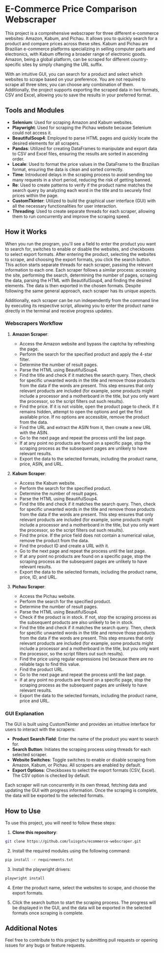 # E-Commerce Price Comparison Webscraper

This project is a comprehensive webscraper for three different e-commerce websites: Amazon, Kabum, and Pichau. It allows you to quickly search for a product and compare prices across these sites. Kabum and Pichau are Brazilian e-commerce platforms specializing in selling computer parts and electronics, with Kabum offering a broader range of electronic goods. Amazon, being a global platform, can be scraped for different country-specific sites by simply changing the URL suffix.

With an intuitive GUI, you can search for a product and select which websites to scrape based on your preference. You are not required to scrape all three sites; you can choose any combination of them. Additionally, the project supports exporting the scraped data in two formats, CSV and Excel, allowing you to save the results in your preferred format.

## Tools and Modules

- **Selenium**: Used for scraping Amazon and Kabum websites.
- **Playwright**: Used for scraping the Pichau website because Selenium could not access it.
- **BeautifulSoup4**: Employed to parse HTML pages and quickly locate the desired elements for all scrapers.
- **Pandas**: Utilized for creating DataFrames to manipulate and export data to CSV and Excel files, ensuring the results are sorted in ascending order.
- **Locale**: Used to format the price values in the DataFrame to the Brazilian format, ensuring the data is clean and sorted correctly.
- **Time**: Introduced delays in the scraping process to avoid sending too many requests in a short period, reducing the risk of getting banned.
- **Re**: Used to create patterns to verify if the product name matches the search query by analyzing each word in the title and to securely find prices within the page.
- **CustomTkinter**: Utilized to build the graphical user interface (GUI) with all the necessary functionalities for user interaction.
- **Threading**: Used to create separate threads for each scraper, allowing them to run concurrently and improve the scraping speed.

## How it Works

When you run the program, you'll see a field to enter the product you want to search for, switches to enable or disable the websites, and checkboxes to select export formats. After entering the product, selecting the websites to scrape, and choosing the export formats, you click the search button. This action starts separate threads for each scraper, passing the relevant information to each one. Each scraper follows a similar process: accessing the site, performing the search, determining the number of pages, scraping the data, parsing the HTML with BeautifulSoup4, and finding the desired elements. The data is then exported in the chosen formats. Despite following the same general approach, each scraper has its unique aspects.

Additionally, each scraper can be run independently from the command line by executing its respective script, allowing you to enter the product name directly in the terminal and receive progress updates.

### Webscrapers Workflow

1. **Amazon Scraper**:

   - Access the Amazon website and bypass the captcha by refreshing the page.
   - Perform the search for the specified product and apply the 4-star filter.
   - Determine the number of result pages.
   - Parse the HTML using BeautifulSoup4.
   - Find the title and check if it matches the search query. Then, check for specific unwanted words in the title and remove those products from the data if the words are present. This step ensures that only relevant products are included (for example, some products might include a processor and a motherboard in the title, but you only want the processor, so the script filters out such results).
   - Find the price. If it is not visible, open the product page to check. If it remains hidden, attempt to open the options and get the first available price. If no options are accessible, remove the product from the data.
   - Find the URL and extract the ASIN from it, then create a new URL with the ASIN.
   - Go to the next page and repeat the process until the last page.
   - If at any point no products are found on a specific page, stop the scraping process as the subsequent pages are unlikely to have relevant results.
   - Export the data to the selected formats, including the product name, price, ASIN, and URL.

2. **Kabum Scraper**:

   - Access the Kabum website.
   - Perform the search for the specified product.
   - Determine the number of result pages.
   - Parse the HTML using BeautifulSoup4.
   - Find the title and check if it matches the search query. Then, check for specific unwanted words in the title and remove those products from the data if the words are present. This step ensures that only relevant products are included (for example, some products might include a processor and a motherboard in the title, but you only want the processor, so the script filters out such results).
   - Find the price. If the price field does not contain a numerical value, remove the product from the data.
   - Find the product ID and create a URL with it.
   - Go to the next page and repeat the process until the last page.
   - If at any point no products are found on a specific page, stop the scraping process as the subsequent pages are unlikely to have relevant results.
   - Export the data to the selected formats, including the product name, price, ID, and URL.

3. **Pichau Scraper**:

   - Access the Pichau website.
   - Perform the search for the specified product.
   - Determine the number of result pages.
   - Parse the HTML using BeautifulSoup4.
   - Check if the product is in stock. If not, stop the scraping process as the subsequent products are also unlikely to be in stock.
   - Find the title and check if it matches the search query. Then, check for specific unwanted words in the title and remove those products from the data if the words are present. This step ensures that only relevant products are included (for example, some products might include a processor and a motherboard in the title, but you only want the processor, so the script filters out such results).
   - Find the price using regular expressions (re) because there are no reliable tags to find this value.
   - Find the product URL.
   - Go to the next page and repeat the process until the last page.
   - If at any point no products are found on a specific page, stop the scraping process as the subsequent pages are unlikely to have relevant results.
   - Export the data to the selected formats, including the product name, price and URL.

### GUI Explanation

The GUI is built using CustomTkinter and provides an intuitive interface for users to interact with the scrapers:

- **Product Search Field**: Enter the name of the product you want to search for.
- **Search Button**: Initiates the scraping process using threads for each selected scraper.
- **Website Switches**: Toggle switches to enable or disable scraping from Amazon, Kabum, or Pichau. All scrapers are enabled by default.
- **Export Options**: Checkboxes to select the export formats (CSV, Excel). The CSV option is checked by default.

Each scraper will run concurrently in its own thread, fetching data and updating the GUI with progress information. Once the scraping is complete, the data will be exported to the selected formats.

## How to Use

To use this project, you will need to follow these steps:

1. **Clone this repository**:

```bash
git clone https://github.com/luisgstv/ecommerce-webscraper.git
```

2. Install the required modules using the following command:

```bash
pip install -r requirements.txt
```

3. Install the playwright drivers:

```bash
playwright install
```

4. Enter the product name, select the websites to scrape, and choose the export formats.

5. Click the search button to start the scraping process. The progress will be displayed in the GUI, and the data will be exported in the selected formats once scraping is complete.

## Additional Notes

Feel free to contribute to this project by submitting pull requests or opening issues for any bugs or feature requests.
